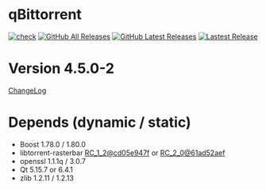 # qBittorrent
[![check](https://github.com/brvphoenix/auto-build/workflows/CI/badge.svg?branch=master)](https://github.com/brvphoenix/auto-build/actions)
[![GitHub All Releases](https://img.shields.io/github/downloads/brvphoenix/auto-build/total)](https://github.com/brvphoenix/auto-build/releases)
[![GitHub Latest Releases](https://img.shields.io/github/downloads-pre/brvphoenix/auto-build/latest/total)](https://github.com/brvphoenix/auto-build/releases)
[![Lastest Release](https://img.shields.io/github/release/brvphoenix/auto-build.svg?style=flat)](https://github.com/brvphoenix/auto-build/releases)

# Version 4.5.0-2
[ChangeLog](https://github.com/qbittorrent/qBittorrent/blob/v4_4_x/Changelog)

# Depends (dynamic / static)
* Boost 1.78.0 / 1.80.0
* libtorrent-rasterbar [RC_1_2@cd05e947f](https://github.com/arvidn/libtorrent/commits/RC_1_2?before=cd05e947f6654e0a46f0385ab12c5bf446cce671+35&branch=RC_1_2) or [RC_2_0@61ad52aef](https://github.com/arvidn/libtorrent/commits/RC_2_0?before=61ad52aefbba55943850b4b3cb166aefc7302e9e+35&branch=RC_2_0)
* openssl 1.1.1q / 3.0.7
* Qt 5.15.7 or 6.4.1
* zlib 1.2.11 / 1.2.13

